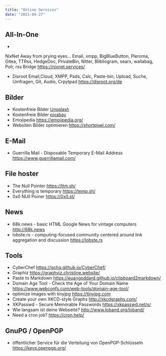 ```yaml
---
title: "Online Services"
date: "2021-04-27"
---
```


## All-In-One

- 
NixNet Away from prying eyes… Email, xmpp, BigBlueButton, Pleroma, Gitea, TTRss, HedgeDoc, PrivateBin, Nitter, Blibliogram, searx, wallabag, Polr, rss Bridge <https://nixnet.services/>

- Disroot Email,Cloud, XMPP, Pads, Calc, Paste-bin, Upload, Suche, Umfragen, Git, Audio, Crpytpad <https://disroot.org/de>

## Bilder

- Kostenfreie Bilder [Unsplash](https://unsplash.com/)
- Kostenfreie Bilder [pixabay](https://pixabay.com/de)
- Emojipedia <https://emojipedia.org/>
- Websiten Bilder optimieren <https://shortpixel.com/>

## E-Mail

- Guerrilla Mail - Disposable Temporary E-Mail Address <https://www.guerrillamail.com/>

## File hoster

- The Null Pointer <https://ttm.sh/>
- Everything is temporary <https://temp.sh/>
- 0x0 NUll Poiner <https://0x0.st/>

## News

- 68k.news - basic HTML Google News for vintage computers <http://68k.news>
- lobste.rs - computing-focused community centered around link aggregation and discussion <https://lobste.rs>

## Tools

- CyberChef <https://gchq.github.io/CyberChef/>
- Graphiz <https://graphviz.christine.website/>
- Paste to Markdown <https://euangoddard.github.io/clipboard2markdown/>
- Domain Age Tool - Check the Age of Your Domain Name <https://www.webconfs.com/web-tools/domain-age-tool/>
- optimize images with tinyjpg <https://tinyjpg.com>
- Create your own XKCD-style Graphs <http://xkcdgraphs.com/>
- XKPasswd - Secure Memorable Passwords <https://xkpasswd.net/s/>
- Wie langsam ist deine Webseite? <http://www.loband.org/loband/>
- Need a cron job? <https://cron.help/>

## GnuPG / OpenPGP

- öffentlicher Service für die Verteilung von OpenPGP-Schlüsseln <https://keys.openpgp.org/>